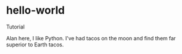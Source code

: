 # hello-world
Tutorial

Alan here, I like Python. I've had tacos on the moon and find them far superior to Earth tacos.
